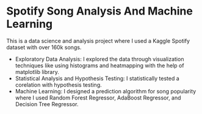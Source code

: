 # Spotify Song Analysis And Machine Learning

This is a data science and analysis project where I used a Kaggle Spotify dataset with over 160k songs.
*	Exploratory Data Analysis: I explored the data through visualization techniques like using histograms and heatmapping with the help of matplotlib library.
*	Statistical Analysis and Hypothesis Testing: I statistically tested a corelation with hypothesis testing.
*	Machine Learning: I designed a prediction algorithm for song popularity where I used Random Forest Regressor, AdaBoost Regressor, and Decision Tree Regressor.
